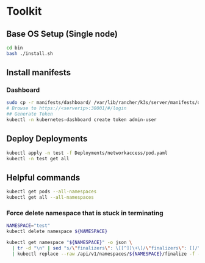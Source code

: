 # Toolkit

## Base OS Setup (Single node)

```bash
cd bin
bash ./install.sh
```

## Install manifests

### Dashboard

```bash
sudo cp -r manifests/dashboard/ /var/lib/rancher/k3s/server/manifests/dashboard/
# Browse to https://<serverip>:30001/#/login
## Generate Token
kubectl -n kubernetes-dashboard create token admin-user
```

## Deploy Deployments

```bash
kubectl apply -n test -f Deployments/networkaccess/pod.yaml
kubectl -n test get all
```


## Helpful commands

```bash
kubectl get pods --all-namespaces
kubectl get all --all-namespaces
```

### Force delete namespace that is stuck in terminating 

```bash
NAMESPACE="test"
kubectl delete namespace ${NAMESPACE}

kubectl get namespace "${NAMESPACE}" -o json \
  | tr -d "\n" | sed "s/\"finalizers\": \[[^]]\+\]/\"finalizers\": []/" \
  | kubectl replace --raw /api/v1/namespaces/${NAMESPACE}/finalize -f -
```
